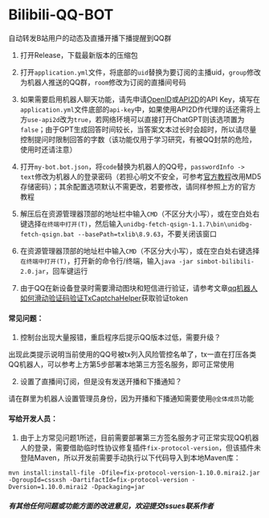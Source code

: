 # Bilibili-QQ-BOT
自动转发B站用户的动态及直播开播下播提醒到QQ群

1. 打开Release，下载最新版本的压缩包

2. 打开`application.yml`文件，将底部的`uid`替换为要订阅的主播uid，`group`修改为机器人推送的QQ群，`room`修改为订阅的直播间号码

3. 如果需要启用机器人聊天功能，请先申请[OpenID](https://platform.openai.com/)或[API2D](https://api2d.com/wiki/doc)的API Key，填写在`application.yml`文件底部的`api-key`中，如果使用API2D作代理的话还需将上方`use-api2d`改为`true`，若网络环境可以直接打开ChatGPT则该选项置为`false`；由于GPT生成回答时间较长，当答案文本过长时会超时，所以请尽量控制提问时限制回答的字数（该功能仅用于学习研究，有被QQ封禁的危险，使用时还请注意）

4. 打开`my-bot.bot.json`，将`code`替换为机器人的QQ号，`passwordInfo -> text`修改为机器人的登录密码（若担心明文不安全，可参考[官方教程](https://component-mirai.simbot.forte.love/docs/bot-config/)改用MD5存储密码）；其余配置选项默认不需更改，若要修改，请同样参照上方的官方教程

5. 解压后在资源管理器顶部的地址栏中输入`CMD`（不区分大小写），或在空白处右键选择`在终端中打开(T)`，然后输入`unidbg-fetch-qsign-1.1.7\bin\unidbg-fetch-qsign.bat --basePath=txlib\8.9.63`，不要关闭该窗口

6. 在资源管理器顶部的地址栏中输入`CMD`（不区分大小写），或在空白处右键选择`在终端中打开(T)`，打开新的命令行/终端，输入`java -jar simbot-bilibili-2.0.jar`，回车键运行

7. 由于QQ在新设备登录时需要滑动图块和短信进行验证，请参考文章[qq机器人如何滑动验证码验证TxCaptchaHelper](https://blog.csdn.net/dqfe123/article/details/126757443)获取验证token

#### 常见问题：
1. 控制台出现大量报错，重启程序后提示QQ版本过低，需要升级？

  出现此类提示说明当前使用的QQ号被tx列入风险管控名单了，tx一直在打压各类QQ机器人，可以参考上方第5步部署本地第三方签名服务，即可正常使用

2. 设置了直播间订阅，但是没有发送开播和下播通知？

  请在群里为机器人设置管理员身份，因为开播和下播通知需要使用`@全体成员`功能

#### 写给开发人员：
1. 由于上方常见问题1所述，目前需要部署第三方签名服务才可正常实现QQ机器人的登录，需要借助临时性协议修复插件`fix-protocol-version`，但该插件未登陆Maven，所以开发前需要手动执行以下代码导入到本地Maven库：
```shell
mvn install:install-file -Dfile=fix-protocol-version-1.10.0.mirai2.jar -DgroupId=cssxsh -DartifactId=fix-protocol-version -Dversion=1.10.0.mirai2 -Dpackaging=jar
```

##### 有其他任何问题或功能方面的改进意见，欢迎提交Issues联系作者
